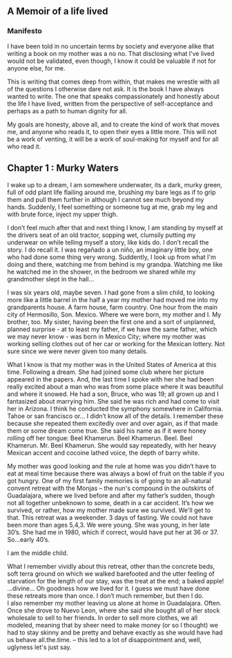 ## A Memoir of a life lived

### Manifesto

I have been told in no uncertain terms by society and everyone alike that writing a book on my mother was a no no. That disclosing what I’ve lived would not be validated, even though, I know it could be valuable if not for anyone else, for me.

This is writing that comes deep from within, that makes me wrestle with all of the questions I otherwise dare not ask. It is the book I have always wanted to write. The one that speaks compassionately and honestly about the life I have lived, written from the perspective of self-acceptance and perhaps as a path to human dignity for all. 

My goals are honesty, above all, and to create the kind of work that moves me, and anyone who reads it, to open their eyes a little more. This will not be a work of venting, it will be a work of soul-making for myself and for all who read it.


## Chapter 1 : Murky Waters

I wake up to a dream, I am somewhere underwater, its a dark, murky green, full of odd plant life flailing around me, brushing my bare legs as if to grip them and pull them further in although I cannot see much beyond my hands. Suddenly, I feel something or someone tug at me, grab my leg and with brute force, inject my upper thigh. 

I don’t feel much after that and next thing I know, I am standing by myself at the drivers seat of an old tractor, sopping wet, clumsily putting my underwear on while telling myself a story, like kids do. I don’t recall the story. I do recall it. I was regañado a un niño, an imaginary little boy, one who had done some thing very wrong. Suddently, I look up from what I'm doing and there, watching me from behind is my grandpa. Watching me like he watched me in the shower, in the bedroom we shared while my grandmother slept in the hall...

I was six years old, maybe seven. I had gone from a slim child, to looking more like a little barrel in the half a year my mother had moved me into my grandparents house. A farm house, farm country. One hour from the main city of Hermosillo, Son. Mexico. Where we were born, my mother and I. My brother, too. My sister, having been the first one and a sort of unplanned, planned surprise - at to least my father, if we have the same father, which we may never know - was born in Mexico City; where my mother was working selling clothes out of her car or working for the Mexican lottery. Not sure since we were never given too many details.  

What I know is that my mother was in the United States of America at this time. Following a dream. She had joined some club where her picture appeared in the papers. And, the last time I spoke with her she had been really excited about a man who was from some place where it was beautiful and where it snowed. He had a son, Bruce, who was 19; all grown up and I fantasized about marrying him. She said he was rich and had come to visit her in Arizona. I think he conducted the symphony somewhere in California. Tahoe or san francisco or... I didn’t know all of the details. I remember these because she repeated them excitedly over and over again, as if that made them or some dream come true. She said his name as if it were honey rolling off her tongue: Beel Khamerun. Beel Khamerun. Beel. Beel Khamerun. Mr. Beel Khamerun. She would say repeatedly, with her heavy Mexican accent and cocoine lathed voice, the depth of barry white. 

My mother was good looking and the rule at home was you didn’t have to eat at meal time because there was always a bowl of fruit on the table if you got hungry. One of my first family memories is of going to an all-natural convent retreat with the Monjas – the nun's compound in the outskirts of Guadalajara, where we lived before and after my father’s sudden, though not all together unbeknown to some, death in a car accident. It’s how we survived, or rather, how my mother made sure we survived.  We'll get to that. This retreat was a weekender. 3 days of fasting. We could not have been more than ages 5,4,3. We were young. She was young, in her late 30’s. She had me in 1980, which if correct, would have put her at 36 or 37. So...early 40’s.  

I am the middle child.  

What I remember vividly about this retreat, other than the concrete beds, soft terra ground on which we walked barefooted and the utter feeling of starvation for the length of our stay, was the treat at the end; a baked apple!  
...divine... 
Oh goodness how we lived for it. I guess we must have done these retreats more than once. I don’t much remember, but then I do.  
I also remember my mother leaving us alone at home in Guadalajara. Often. Once she drove to Nuevo Leon, where she said she bought all of her stock wholesale to sell to her friends. In order to sell more clothes, we all modeled, meaning that by sheer need to make money (or so I thought) we had to stay skinny and be pretty and behave exactly as she would have had us behave all.the.time. – this led to a lot of disappointment and, well, uglyness let's just say. 


 















